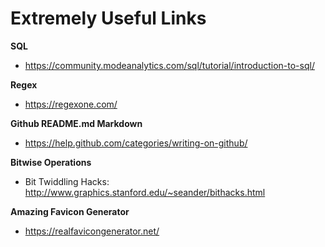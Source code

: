 # Extremely Useful Links

**SQL**
  * https://community.modeanalytics.com/sql/tutorial/introduction-to-sql/

**Regex**
  * https://regexone.com/

**Github README.md Markdown**
* https://help.github.com/categories/writing-on-github/

**Bitwise Operations**
* Bit Twiddling Hacks: http://www.graphics.stanford.edu/~seander/bithacks.html

**Amazing Favicon Generator**
* https://realfavicongenerator.net/